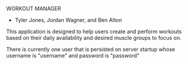 WORKOUT MANAGER
- Tyler Jones, Jordan Wagner, and Ben Alton

This application is designed to help users create and perform workouts based on their daily availability and desired muscle groups to focus on.

There is currently one user that is persisted on server startup whose username is "username" and password is "password"
